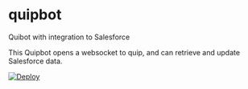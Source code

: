 # quipbot
Quibot with integration to Salesforce

This Quipbot opens a websocket to quip, and can retrieve and update Salesforce data.

[![Deploy](https://www.herokucdn.com/deploy/button.svg)](https://heroku.com/deploy)
